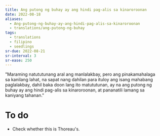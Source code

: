 ```yaml
---
title: Ang putong ng buhay ay ang hindi pag-alis sa kinaroroonan
date: 2022-08-18
aliases:
  - Ang-putong-ng-buhay-ay-ang-hindi-pag-alis-sa-kinaroroonan
  - translations/ang-putong-ng-buhay
tags:
  - translations
  - filipino
  - seedlings
sr-due: 2022-08-21
sr-interval: 3
sr-ease: 250
---
```

"Maraming natututunang aral ang manlalakbay, pero ang pinakamahalaga sa kanilang lahat, na sapat nang dahilan para ituloy ang isang mahabang paglalakbay, dahil baka doon lang ito matututunan, ay na ang putong ng buhay ay ang hindi pag-alis sa kinaroroonan, at pananatili lamang sa kaniyang tahanan."

# To do

- Check whether this is Thoreau's.